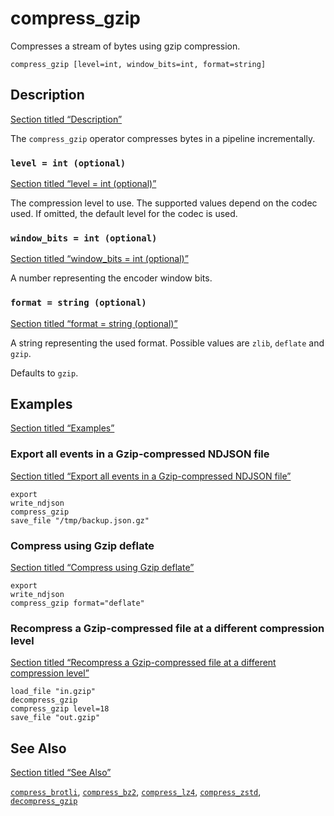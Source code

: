 # compress_gzip

Compresses a stream of bytes using gzip compression.

```tql
compress_gzip [level=int, window_bits=int, format=string]
```

## Description

[Section titled “Description”](#description)

The `compress_gzip` operator compresses bytes in a pipeline incrementally.

### `level = int (optional)`

[Section titled “level = int (optional)”](#level--int-optional)

The compression level to use. The supported values depend on the codec used. If omitted, the default level for the codec is used.

### `window_bits = int (optional)`

[Section titled “window\_bits = int (optional)”](#window_bits--int-optional)

A number representing the encoder window bits.

### `format = string (optional)`

[Section titled “format = string (optional)”](#format--string-optional)

A string representing the used format. Possible values are `zlib`, `deflate` and `gzip`.

Defaults to `gzip`.

## Examples

[Section titled “Examples”](#examples)

### Export all events in a Gzip-compressed NDJSON file

[Section titled “Export all events in a Gzip-compressed NDJSON file”](#export-all-events-in-a-gzip-compressed-ndjson-file)

```tql
export
write_ndjson
compress_gzip
save_file "/tmp/backup.json.gz"
```

### Compress using Gzip deflate

[Section titled “Compress using Gzip deflate”](#compress-using-gzip-deflate)

```tql
export
write_ndjson
compress_gzip format="deflate"
```

### Recompress a Gzip-compressed file at a different compression level

[Section titled “Recompress a Gzip-compressed file at a different compression level”](#recompress-a-gzip-compressed-file-at-a-different-compression-level)

```tql
load_file "in.gzip"
decompress_gzip
compress_gzip level=18
save_file "out.gzip"
```

## See Also

[Section titled “See Also”](#see-also)

[`compress_brotli`](/reference/operators/compress_brotli), [`compress_bz2`](/reference/operators/compress_bz2), [`compress_lz4`](/reference/operators/compress_lz4), [`compress_zstd`](/reference/operators/compress_zstd), [`decompress_gzip`](/reference/operators/decompress_gzip)